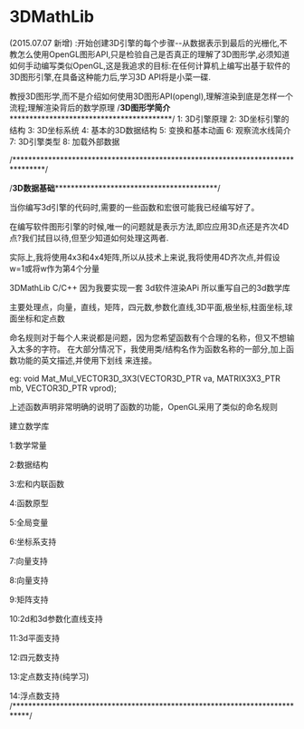 # 3DMathLib

(2015.07.07 新增) :开始创建3D引擎的每个步骤--从数据表示到最后的光栅化,不教怎么使用OpenGL图形API,只是检验自己是否真正的理解了3D图形学,必须知道如何手动编写类似OpenGL,这是我追求的目标:在任何计算机上编写出基于软件的3D图形引擎,在具备这种能力后,学习3D API将是小菜一碟.

教授3D图形学,而不是介绍如何使用3D图形API(opengl),理解渲染到底是怎样一个流程;理解渲染背后的数学原理
/**************3D图形学简介*******************************************************/
1: 3D引擎原理
2: 3D坐标引擎的结构
3: 3D坐标系统
4: 基本的3D数据结构
5: 变换和基本动画
6: 观察流水线简介
7: 3D引擎类型
8: 加载外部数据

/********************************************************************************/




/**************3D数据基础*******************************************************/

当你编写3d引擎的代码时,需要的一些函数和宏很可能我已经编写好了。

在编写软件图形引擎的时候,唯一的问题就是表示方法,即应应用3D点还是齐次4D点?我们拭目以待,但至少知道如何处理这两者.

实际上,我将使用4x3和4x4矩阵,所以从技术上来说,我将使用4D齐次点,并假设w=1或将w作为第4个分量



3DMathLib  C/C++ 因为我要实现一套  3d软件渲染APi 所以重写自己的3d数学库

主要处理点，向量，直线，矩阵，四元数,参数化直线,3D平面,极坐标,柱面坐标,球面坐标和定点数

命名规则对于每个人来说都是问题，因为您希望函数有个合理的名称，但又不想输入太多的字符。
在大部分情况下，我使用类/结构名作为函数名称的一部分,加上函数功能的英文描述,并使用下划线
来连接。

eg: void Mat_Mul_VECTOR3D_3X3(VECTOR3D_PTR va,
                              MATRIX3X3_PTR mb,
                              VECTOR3D_PTR vprod);

上述函数声明非常明确的说明了函数的功能，OpenGL采用了类似的命名规则

建立数学库

1:数学常量

2:数据结构

3:宏和内联函数

4:函数原型

5:全局变量

6:坐标系支持

7:向量支持

8:向量支持

9:矩阵支持

10:2d和3d参数化直线支持

11:3d平面支持

12:四元数支持

13:定点数支持(纯学习)

14:浮点数支持
/****************************************************************************/


